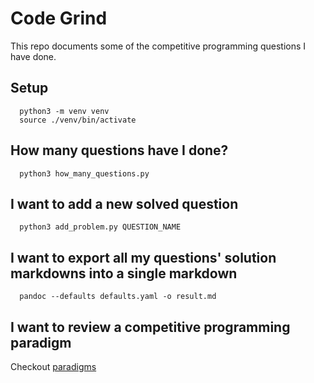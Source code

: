 # Code Grind

This repo documents some of the competitive programming questions I have done.

## Setup

      python3 -m venv venv
      source ./venv/bin/activate

## How many questions have I done?

      python3 how_many_questions.py

## I want to add a new solved question

      python3 add_problem.py QUESTION_NAME

## I want to export all my questions' solution markdowns into a single markdown

      pandoc --defaults defaults.yaml -o result.md

## I want to review a competitive programming paradigm

Checkout [paradigms](README.md)

